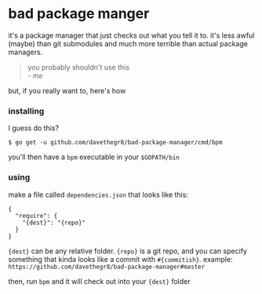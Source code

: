 # bad package manger

it's a package manager that just checks out what you tell it to. it's less awful (maybe) than git submodules and much more terrible than actual package managers.

> you probably shouldn't use this  
> \- _me_

but, if you really want to, here's how

### installing

I guess do this?

```
$ go get -u github.com/davethegr8/bad-package-manager/cmd/bpm
```

you'll then have a `bpm` executable in your `$GOPATH/bin`

### using

make a file called `dependencies.json` that looks like this:

```
{
  "require": {
    "{dest}": "{repo}"
  }
}
```

`{dest}` can be any relative folder. `{repo}` is a git repo, and you can specify something that kinda looks like a commit with `#{commitish}`. example: `https://github.com/davethegr8/bad-package-manager#master`

then, run `bpm` and it will check out into your `{dest}` folder
